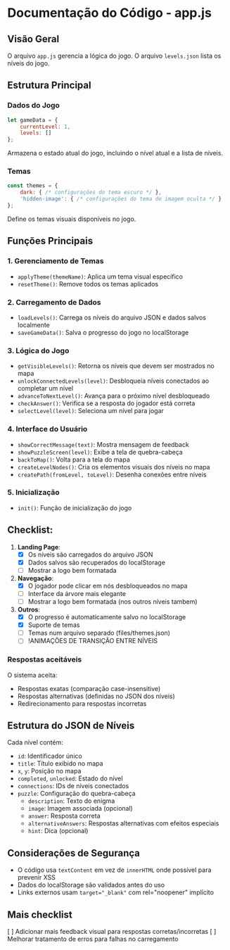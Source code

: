 # Documentação do Código - app.js

## Visão Geral
O arquivo `app.js` gerencia a lógica do jogo.
O arquivo `levels.json` lista os níveis do jogo.  

## Estrutura Principal

### Dados do Jogo
```javascript
let gameData = {
    currentLevel: 1,
    levels: []
};
```
Armazena o estado atual do jogo, incluindo o nível atual e a lista de níveis.

### Temas
```javascript
const themes = {
    dark: { /* configurações do tema escuro */ },
    'hidden-image': { /* configurações do tema de imagem oculta */ }
};
```
Define os temas visuais disponíveis no jogo.

## Funções Principais

### 1. Gerenciamento de Temas
- `applyTheme(themeName)`: Aplica um tema visual específico
- `resetTheme()`: Remove todos os temas aplicados

### 2. Carregamento de Dados
- `loadLevels()`: Carrega os níveis do arquivo JSON e dados salvos localmente
- `saveGameData()`: Salva o progresso do jogo no localStorage

### 3. Lógica do Jogo
- `getVisibleLevels()`: Retorna os níveis que devem ser mostrados no mapa
- `unlockConnectedLevels(level)`: Desbloqueia níveis conectados ao completar um nível
- `advanceToNextLevel()`: Avança para o próximo nível desbloqueado
- `checkAnswer()`: Verifica se a resposta do jogador está correta
- `selectLevel(level)`: Seleciona um nível para jogar

### 4. Interface do Usuário
- `showCorrectMessage(text)`: Mostra mensagem de feedback
- `showPuzzleScreen(level)`: Exibe a tela de quebra-cabeça
- `backToMap()`: Volta para a tela do mapa
- `createLevelNodes()`: Cria os elementos visuais dos níveis no mapa
- `createPath(fromLevel, toLevel)`: Desenha conexões entre níveis

### 5. Inicialização
- `init()`: Função de inicialização do jogo

## Checklist:

1. **Landing Page**:
   - [x] Os níveis são carregados do arquivo JSON
   - [x] Dados salvos são recuperados do localStorage
   - [ ] Mostrar a logo bem formatada

2. **Navegação**:
   - [x] O jogador pode clicar em nós desbloqueados no mapa
   - [ ] Interface da árvore mais elegante
   - [ ] Mostrar a logo bem formatada (nos outros níveis tambem)

3. **Outros**:
   - [x] O progresso é automaticamente salvo no localStorage
   - [x] Suporte de temas
   - [ ] Temas num arquivo separado (files/themes.json)
   - [ ] !ANIMAÇÕES DE TRANSIÇÃO ENTRE NÍVEIS

### Respostas aceitáveis
O sistema aceita:
- Respostas exatas (comparação case-insensitive)
- Respostas alternativas (definidas no JSON dos níveis)
- Redirecionamento para respostas incorretas

## Estrutura do JSON de Níveis
Cada nível contém:
- `id`: Identificador único
- `title`: Título exibido no mapa
- `x`, `y`: Posição no mapa
- `completed`, `unlocked`: Estado do nível
- `connections`: IDs de níveis conectados
- `puzzle`: Configuração do quebra-cabeça
  - `description`: Texto do enigma
  - `image`: Imagem associada (opcional)
  - `answer`: Resposta correta
  - `alternativeAnswers`: Respostas alternativas com efeitos especiais
  - `hint`: Dica (opcional)

## Considerações de Segurança
- O código usa `textContent` em vez de `innerHTML` onde possível para prevenir XSS
- Dados do localStorage são validados antes do uso
- Links externos usam `target="_blank"` com rel="noopener" implícito

## Mais checklist
[ ] Adicionar mais feedback visual para respostas corretas/incorretas
[ ] Melhorar tratamento de erros para falhas no carregamento